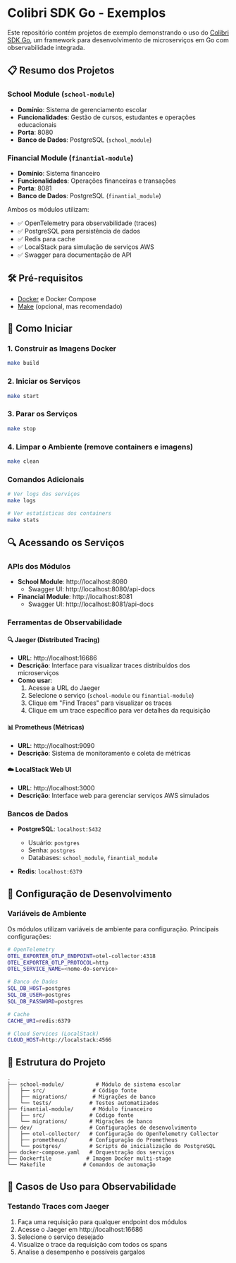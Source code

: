 # Colibri SDK Go - Exemplos

Este repositório contém projetos de exemplo demonstrando o uso do [Colibri SDK Go](https://github.com/colibriproject-dev/colibri-sdk-go), um framework para desenvolvimento de microserviços em Go com observabilidade integrada.

## 📋 Resumo dos Projetos

### School Module (`school-module`)
- **Domínio**: Sistema de gerenciamento escolar
- **Funcionalidades**: Gestão de cursos, estudantes e operações educacionais
- **Porta**: 8080
- **Banco de Dados**: PostgreSQL (`school_module`)

### Financial Module (`finantial-module`)
- **Domínio**: Sistema financeiro
- **Funcionalidades**: Operações financeiras e transações
- **Porta**: 8081
- **Banco de Dados**: PostgreSQL (`finantial_module`)

Ambos os módulos utilizam:
- ✅ OpenTelemetry para observabilidade (traces)
- ✅ PostgreSQL para persistência de dados
- ✅ Redis para cache
- ✅ LocalStack para simulação de serviços AWS
- ✅ Swagger para documentação de API

## 🛠️ Pré-requisitos

- [Docker](https://www.docker.com/) e Docker Compose
- [Make](https://www.gnu.org/software/make/) (opcional, mas recomendado)

## 🚀 Como Iniciar

### 1. Construir as Imagens Docker
```bash
make build
```

### 2. Iniciar os Serviços
```bash
make start
```

### 3. Parar os Serviços
```bash
make stop
```

### 4. Limpar o Ambiente (remove containers e imagens)
```bash
make clean
```

### Comandos Adicionais
```bash
# Ver logs dos serviços
make logs

# Ver estatísticas dos containers
make stats
```

## 🔍 Acessando os Serviços

### APIs dos Módulos
- **School Module**: http://localhost:8080
  - Swagger UI: http://localhost:8080/api-docs
- **Financial Module**: http://localhost:8081
  - Swagger UI: http://localhost:8081/api-docs

### Ferramentas de Observabilidade

#### 🔍 Jaeger (Distributed Tracing)
- **URL**: http://localhost:16686
- **Descrição**: Interface para visualizar traces distribuídos dos microserviços
- **Como usar**:
  1. Acesse a URL do Jaeger
  2. Selecione o serviço (`school-module` ou `finantial-module`)
  3. Clique em "Find Traces" para visualizar os traces
  4. Clique em um trace específico para ver detalhes da requisição

#### 📊 Prometheus (Métricas)
- **URL**: http://localhost:9090
- **Descrição**: Sistema de monitoramento e coleta de métricas

#### ☁️ LocalStack Web UI
- **URL**: http://localhost:3000
- **Descrição**: Interface web para gerenciar serviços AWS simulados

### Bancos de Dados
- **PostgreSQL**: `localhost:5432`
  - Usuário: `postgres`
  - Senha: `postgres`
  - Databases: `school_module`, `finantial_module`

- **Redis**: `localhost:6379`

## 🔧 Configuração de Desenvolvimento

### Variáveis de Ambiente
Os módulos utilizam variáveis de ambiente para configuração. Principais configurações:

```bash
# OpenTelemetry
OTEL_EXPORTER_OTLP_ENDPOINT=otel-collector:4318
OTEL_EXPORTER_OTLP_PROTOCOL=http
OTEL_SERVICE_NAME=<nome-do-servico>

# Banco de Dados
SQL_DB_HOST=postgres
SQL_DB_USER=postgres
SQL_DB_PASSWORD=postgres

# Cache
CACHE_URI=redis:6379

# Cloud Services (LocalStack)
CLOUD_HOST=http://localstack:4566
```

## 📝 Estrutura do Projeto

```
.
├── school-module/          # Módulo de sistema escolar
│   ├── src/               # Código fonte
│   ├── migrations/        # Migrações de banco
│   └── tests/            # Testes automatizados
├── finantial-module/      # Módulo financeiro
│   ├── src/              # Código fonte
│   └── migrations/       # Migrações de banco
├── dev/                  # Configurações de desenvolvimento
│   ├── otel-collector/   # Configuração do OpenTelemetry Collector
│   ├── prometheus/       # Configuração do Prometheus
│   └── postgres/         # Scripts de inicialização do PostgreSQL
├── docker-compose.yaml   # Orquestração dos serviços
├── Dockerfile           # Imagem Docker multi-stage
└── Makefile            # Comandos de automação
```

## 🎯 Casos de Uso para Observabilidade

### Testando Traces com Jaeger
1. Faça uma requisição para qualquer endpoint dos módulos
2. Acesse o Jaeger em http://localhost:16686
3. Selecione o serviço desejado
4. Visualize o trace da requisição com todos os spans
5. Analise a desempenho e possíveis gargalos
